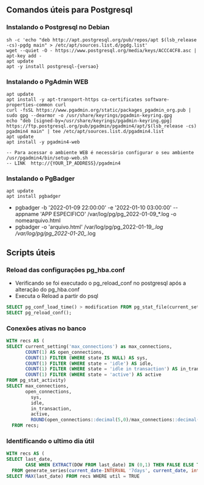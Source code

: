 ## Comandos úteis para Postgresql

### Instalando o Postgresql no Debian

```console
sh -c 'echo "deb http://apt.postgresql.org/pub/repos/apt $(lsb_release -cs)-pgdg main" > /etc/apt/sources.list.d/pgdg.list'
wget --quiet -O - https://www.postgresql.org/media/keys/ACCC4CF8.asc | apt-key add -
apt update
apt -y install postgresql-{versao}
```

### Instalando o PgAdmin WEB
```console
apt update
apt install -y apt-transport-https ca-certificates software-properties-common curl
curl -fsSL https://www.pgadmin.org/static/packages_pgadmin_org.pub | sudo gpg --dearmor -o /usr/share/keyrings/pgadmin-keyring.gpg
echo "deb [signed-by=/usr/share/keyrings/pgadmin-keyring.gpg] https://ftp.postgresql.org/pub/pgadmin/pgadmin4/apt/$(lsb_release -cs) pgadmin4 main" | tee /etc/apt/sources.list.d/pgadmin4.list
apt update
apt install -y pgadmin4-web

-- Para acessar o ambiente WEB é necessário configurar o seu ambiente
/usr/pgadmin4/bin/setup-web.sh
-- LINK  http://{YOUR_IP_ADDRESS}/pgadmin4
```

### Instalando o PgBadger
```console
apt update
apt install pgbadger
```

- pgbadger -b '2022-01-09 22:00:00' -e '2022-01-10 03:00:00' --appname 'APP ESPECIFICO' /var/log/pg/pg_2022-01-09_*.log -o nomearquivo.html
- pgbadger -o 'arquivo.html' /var/log/pg/pg_2022-01-19_*.log /var/log/pg/pg_2022-01-20_*.log


## Scripts úteis

### Reload das configurações pg_hba.conf
- Verificando se foi executado o pg_reload_conf no postgresql após a alteração do pg_hba.conf
- Executa o Reload a partir do psql
```sql
SELECT pg_conf_load_time() > modification FROM pg_stat_file(current_setting('hba_file'));
SELECT pg_reload_conf();
```

### Conexões ativas no banco
```sql
WITH recs AS (
SELECT current_setting('max_connections') as max_connections,
       COUNT(1) AS open_connections,
       COUNT(1) FILTER (WHERE state IS NULL) AS sys,
       COUNT(1) FILTER (WHERE state = 'idle') AS idle,
       COUNT(1) FILTER (WHERE state = 'idle in transaction') AS in_transaction,
       COUNT(1) FILTER (WHERE state = 'active') AS active
FROM pg_stat_activity)
SELECT max_connections,
       open_connections,
		 sys,
		 idle,
		 in_transaction,
		 active,
		 ROUND(open_connections::decimal(5,0)/max_connections::decimal(5,0),2)*100 AS open_perc
  FROM recs;
```

### Identificando o ultimo dia útil
```sql
WITH recs AS (
SELECT last_date,
       CASE WHEN EXTRACT(DOW FROM last_date) IN (0,1) THEN FALSE ELSE TRUE END AS util
  FROM generate_series(current_date-INTERVAL '7days', current_date, interval '1 day') AS g(last_date))
SELECT MAX(last_date) FROM recs WHERE util = TRUE
```
